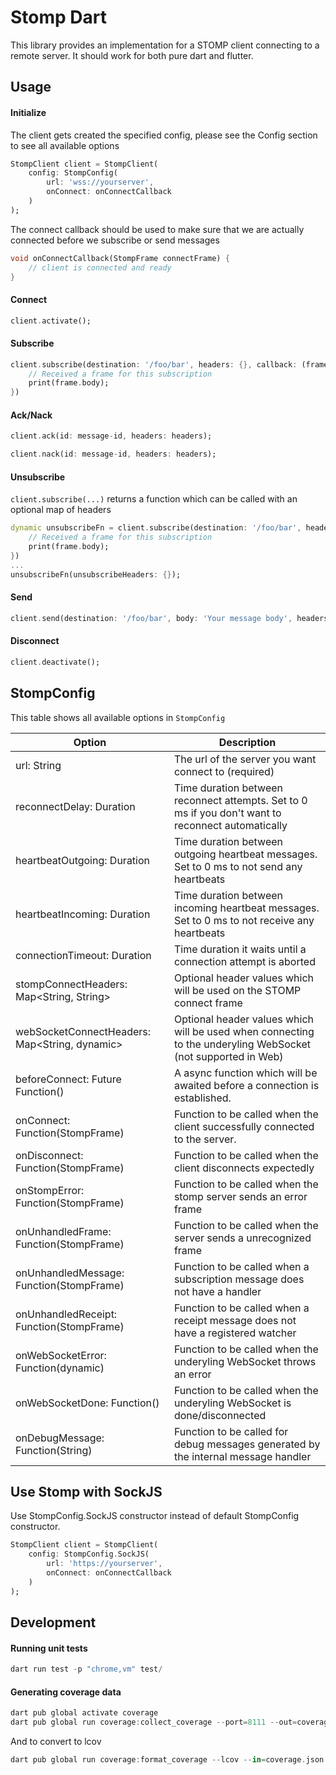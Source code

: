 # Stomp Dart
This library provides an implementation for a STOMP client connecting to a remote server. 
It should work for both pure dart and flutter.

## Usage

#### Initialize
The client gets created the specified config, 
please see the Config section to see all available options
```dart
StompClient client = StompClient(
    config: StompConfig(
        url: 'wss://yourserver',
        onConnect: onConnectCallback
    )
);
```
The connect callback should be used to make sure that we are actually connected before we subscribe or send messages
```dart
void onConnectCallback(StompFrame connectFrame) {
    // client is connected and ready
}
```

#### Connect
```dart
client.activate();
```

#### Subscribe
```dart
client.subscribe(destination: '/foo/bar', headers: {}, callback: (frame) {
    // Received a frame for this subscription
    print(frame.body);
})
```

#### Ack/Nack
```dart
client.ack(id: message-id, headers: headers);

client.nack(id: message-id, headers: headers);
```

#### Unsubscribe
`client.subscribe(...)` returns a function which can be called with an optional map of headers
```dart
dynamic unsubscribeFn = client.subscribe(destination: '/foo/bar', headers: {}, callback: (frame) {
    // Received a frame for this subscription
    print(frame.body);
})
...
unsubscribeFn(unsubscribeHeaders: {});
```

#### Send
```dart
client.send(destination: '/foo/bar', body: 'Your message body', headers: {});
```

#### Disconnect
```dart
client.deactivate();
```

## StompConfig
This table shows all available options in `StompConfig`


| Option                                       | Description                                                                                                    |
|----------------------------------------------|----------------------------------------------------------------------------------------------------------------|
| url: String                                  | The url of the server you want connect to (required)                                                           |
| reconnectDelay: Duration                     | Time duration between reconnect attempts. Set to 0 ms if you don't want to reconnect automatically             |
| heartbeatOutgoing: Duration                  | Time duration between outgoing heartbeat messages. Set to 0 ms to not send any heartbeats                      |
| heartbeatIncoming: Duration                  | Time duration between incoming heartbeat messages. Set to 0 ms to not receive any heartbeats                   |
| connectionTimeout: Duration                  | Time duration it waits until a connection attempt is aborted                                                   |
| stompConnectHeaders: Map<String, String>     | Optional header values which will be used on the STOMP connect frame                                           |
| webSocketConnectHeaders: Map<String, dynamic>| Optional header values which will be used when connecting to the underyling WebSocket (not supported in Web)   |
| beforeConnect: Future<void> Function()       | A async function which will be awaited before a connection is established.                                     |
| onConnect: Function(StompFrame)              | Function to be called when the client successfully connected to the server.                                    |
| onDisconnect: Function(StompFrame)           | Function to be called when the client disconnects expectedly                                                   |
| onStompError: Function(StompFrame)           | Function to be called when the stomp server sends an error frame                                               |
| onUnhandledFrame: Function(StompFrame)       | Function to be called when the server sends a unrecognized frame                                               |
| onUnhandledMessage: Function(StompFrame)     | Function to be called when a subscription message does not have a handler                                      |
| onUnhandledReceipt: Function(StompFrame)     | Function to be called when a receipt message does not have a registered watcher                                |
| onWebSocketError: Function(dynamic)          | Function to be called when the underyling WebSocket throws an error                                            |
| onWebSocketDone: Function()                  | Function to be called when the underyling WebSocket is done/disconnected                                       |
| onDebugMessage: Function(String)             | Function to be called for debug messages generated by the internal message handler                             |


## Use Stomp with SockJS
Use StompConfig.SockJS constructor instead of default StompConfig constructor.

```dart
StompClient client = StompClient(
    config: StompConfig.SockJS(
        url: 'https://yourserver',
        onConnect: onConnectCallback
    )
);
```


## Development

#### Running unit tests
```dart
dart run test -p "chrome,vm" test/
```

#### Generating coverage data
```dart
dart pub global activate coverage
dart pub global run coverage:collect_coverage --port=8111 --out=coverage.json --wait-paused --resume-isolates & dart --disable-service-auth-codes --enable-vm-service=8111 --pause-isolates-on-exit test/test_all.dart
```
And to convert to lcov
```dart
dart pub global run coverage:format_coverage --lcov --in=coverage.json --out=lcov.info --packages=.packages --report-on=lib
```
